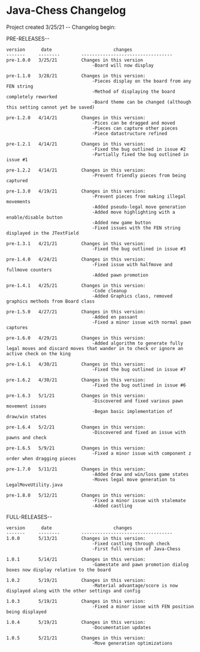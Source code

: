 # Java-Chess Changelog

Project created 3/25/21 -- Changelog begin:

PRE-RELEASES--

	version		 date						changes
	-------		--------		----------------------------------
	pre-1.0.0	3/25/21			Changes in this version
									-Board will now display
									
	pre-1.1.0	3/28/21			Changes in this version:
									-Pieces display on the board from any FEN string
									-Method of displaying the board completely reworked
									-Board theme can be changed (although this setting cannot yet be saved)
									
	pre-1.2.0	4/14/21			Changes in this version:
									-Pices can be dragged and moved
									-Pieces can capture other pieces
									-Piece datastructure refined
									
	pre-1.2.1	4/14/21			Changes in this version:
									-Fixed the bug outlined in issue #2
									-Partially fixed the bug outlined in issue #1
									
	pre-1.2.2	4/14/21			Changes in this version:
									-Prevent friendly pieces from being captured
									
	pre-1.3.0	4/19/21			Changes in this version:
									-Prevent pieces from making illegal movements
									-Added pseudo-legal move generation
									-Added move highlighting with a enable/disable button
									-Added new game button
									-Fixed issues with the FEN string displayed in the JTextField
									
	pre-1.3.1	4/21/21			Changes in this version:
									-Fixed the bug outlined in issue #3
									
	pre-1.4.0	4/24/21			Changes in this version:
									-Fixed issue with halfmove and fullmove counters
									-Added pawn promotion
									
	pre-1.4.1	4/25/21			Changes in this version:
									-Code cleanup
									-Added Graphics class, removed graphics methods from Board class
									
	pre-1.5.0	4/27/21			Changes in this version:
									-Added en passant
									-Fixed a minor issue with normal pawn captures
									
	pre-1.6.0	4/29/21			Changes in this version:
									-Added algorithm to generate fully legal moves and discard moves that wander in to check or ignore an active check on the king
									
	pre-1.6.1	4/30/21			Changes in this version:
									-Fixed the bug outlined in issue #7
									
	pre-1.6.2	4/30/21			Changes in this version:
									-Fixed the bug outlined in issue #6
									
	pre-1.6.3	5/1/21			Changes in this version:
									-Discovered and fixed various pawn movement issues
									-Began basic implementation of draw/win states
									
	pre-1.6.4	5/2/21			Changes in this version:
									-Discovered and fixed an issue with pawns and check
									
	pre-1.6.5	5/9/21			Changes in this version:
									-Fixed a minor issue with component z order when dragging pieces

	pre-1.7.0	5/11/21			Changes in this version:
									-Added draw and win/loss game states
									-Moves legal move generation to LegalMoveUtility.java

	pre-1.8.0	5/12/21			Changes in this version:
									-Fixed a minor issue with stalemate
									-Added castling


FULL-RELEASES--

	version		 date						changes
	-------		--------		----------------------------------
	1.0.0		5/13/21			Changes in this version:
									-Fixed castling through check
									-First full version of Java-Chess

	1.0.1		5/14/21			Changes in this version:
									-Gamestate and pawn promotion dialog boxes now display relative to the board

	1.0.2		5/19/21			Changes in this version:
									-Material advantage/score is now displayed along with the other settings and config

	1.0.3		5/19/21			Changes in this version:
									-Fixed a minor issue with FEN position being displayed

	1.0.4		5/19/21			Changes in this version:
									-Documentation updates
    
    1.0.5		5/21/21			Changes in this version:
									-Move generation optimizations